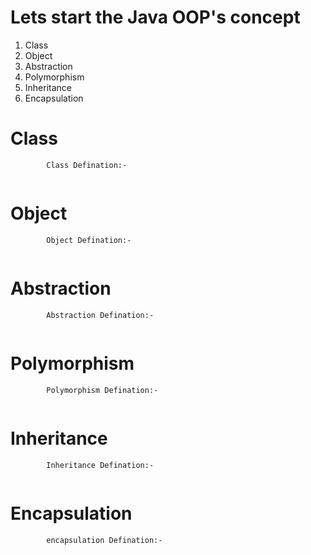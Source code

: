 # Lets start the Java OOP's concept
<ol>
<li>Class</li>
<li>Object</li>
<li>Abstraction</li>
<li>Polymorphism</li>
<li>Inheritance</li>
<li>Encapsulation</li>
</ol>


# Class


```
        Class Defination:-
                
```



# Object


```
        Object Defination:-
                
```


# Abstraction


```
        Abstraction Defination:-
                
```

# Polymorphism


```
        Polymorphism Defination:-
                
```

# Inheritance


```
        Inheritance Defination:-
                
```


# Encapsulation


```
        encapsulation Defination:-
                
```
